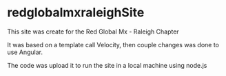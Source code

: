 # redglobalmxraleighSite
This site was create for the Red Global Mx - Raleigh Chapter

It was based on a template call Velocity, then couple changes was done to use Angular. 

The code was upload it to run the site in a local machine using node.js
